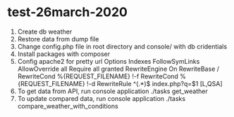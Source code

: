 # test-26march-2020

1. Create db weather
2. Restore data from dump file
3. Change config.php file in root directory and console/ with db cridentials
4. Install packages with composer
5. Config apache2 for pretty url
                Options Indexes FollowSymLinks
                AllowOverride all
                Require all granted
                RewriteEngine On
                RewriteBase /
                RewriteCond %{REQUEST_FILENAME} !-f
                RewriteCond %{REQUEST_FILENAME} !-d
                RewriteRule ^(.*)$ index.php?q=$1 [L,QSA]
6. To get data from API, run console application ./tasks get_weather
7. To update compared data, run console application ./tasks compare_weather_with_conditions
